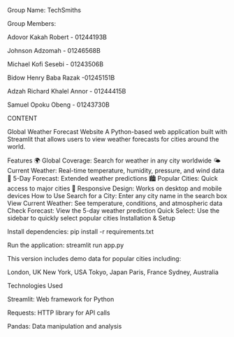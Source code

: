 Group Name: TechSmiths

Group Members: 

Adovor Kakah Robert - 01244193B

Johnson Adzomah - 01246568B

Michael Kofi Sesebi - 01243506B

Bidow Henry Baba Razak -01245151B

Adzah Richard Khalel Annor - 01244415B

Samuel Opoku Obeng - 01243730B

CONTENT

Global Weather Forecast Website
A Python-based web application built with Streamlit that allows users to view weather forecasts for cities around the world.

Features
🌍 Global Coverage: Search for weather in any city worldwide
🌤️ Current Weather: Real-time temperature, humidity, pressure, and wind data
📅 5-Day Forecast: Extended weather predictions
🏙️ Popular Cities: Quick access to major cities
📱 Responsive Design: Works on desktop and mobile devices
How to Use
Search for a City: Enter any city name in the search box
View Current Weather: See temperature, conditions, and atmospheric data
Check Forecast: View the 5-day weather prediction
Quick Select: Use the sidebar to quickly select popular cities
Installation & Setup

Install dependencies:
pip install -r requirements.txt

Run the application:
streamlit run app.py

This version includes demo data for popular cities including:

London, UK
New York, USA
Tokyo, Japan
Paris, France
Sydney, Australia

Technologies Used

Streamlit: Web framework for Python

Requests: HTTP library for API calls

Pandas: Data manipulation and analysis








